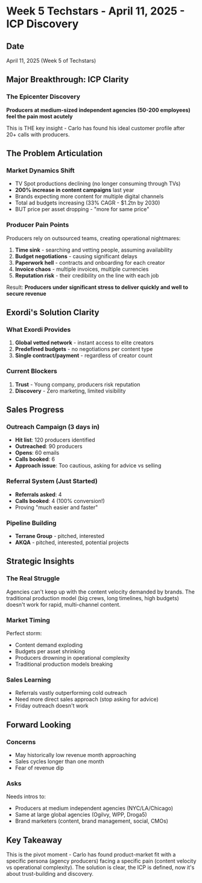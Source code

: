 # Week 5 Techstars - April 11, 2025 - ICP Discovery

## Date
April 11, 2025 (Week 5 of Techstars)

## Major Breakthrough: ICP Clarity

### The Epicenter Discovery
**Producers at medium-sized independent agencies (50-200 employees) feel the pain most acutely**

This is THE key insight - Carlo has found his ideal customer profile after 20+ calls with producers.

## The Problem Articulation

### Market Dynamics Shift
- TV Spot productions declining (no longer consuming through TVs)
- **200% increase in content campaigns** last year
- Brands expecting more content for multiple digital channels
- Total ad budgets increasing (33% CAGR - $1.2tn by 2030)
- BUT price per asset dropping - "more for same price"

### Producer Pain Points
Producers rely on outsourced teams, creating operational nightmares:
1. **Time sink** - searching and vetting people, assuming availability
2. **Budget negotiations** - causing significant delays
3. **Paperwork hell** - contracts and onboarding for each creator
4. **Invoice chaos** - multiple invoices, multiple currencies
5. **Reputation risk** - their credibility on the line with each job

Result: **Producers under significant stress to deliver quickly and well to secure revenue**

## Exordi's Solution Clarity

### What Exordi Provides
1. **Global vetted network** - instant access to elite creators
2. **Predefined budgets** - no negotiations per content type
3. **Single contract/payment** - regardless of creator count

### Current Blockers
1. **Trust** - Young company, producers risk reputation
2. **Discovery** - Zero marketing, limited visibility

## Sales Progress

### Outreach Campaign (3 days in)
- **Hit list**: 120 producers identified
- **Outreached**: 90 producers
- **Opens**: 60 emails
- **Calls booked**: 6
- **Approach issue**: Too cautious, asking for advice vs selling

### Referral System (Just Started)
- **Referrals asked**: 4
- **Calls booked**: 4 (100% conversion!)
- Proving "much easier and faster"

### Pipeline Building
- **Terrane Group** - pitched, interested
- **AKQA** - pitched, interested, potential projects

## Strategic Insights

### The Real Struggle
Agencies can't keep up with the content velocity demanded by brands. The traditional production model (big crews, long timelines, high budgets) doesn't work for rapid, multi-channel content.

### Market Timing
Perfect storm:
- Content demand exploding
- Budgets per asset shrinking  
- Producers drowning in operational complexity
- Traditional production models breaking

### Sales Learning
- Referrals vastly outperforming cold outreach
- Need more direct sales approach (stop asking for advice)
- Friday outreach doesn't work

## Forward Looking

### Concerns
- May historically low revenue month approaching
- Sales cycles longer than one month
- Fear of revenue dip

### Asks
Needs intros to:
- Producers at medium independent agencies (NYC/LA/Chicago)
- Same at large global agencies (Ogilvy, WPP, Droga5)
- Brand marketers (content, brand management, social, CMOs)

## Key Takeaway
This is the pivot moment - Carlo has found product-market fit with a specific persona (agency producers) facing a specific pain (content velocity vs operational complexity). The solution is clear, the ICP is defined, now it's about trust-building and discovery.